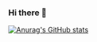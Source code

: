 ### Hi there 👋

[![Anurag's GitHub stats](https://github-readme-stats.vercel.app/api?moonsbeen626=anuraghazra)](https://github.com/anuraghazra/github-readme-stats)
